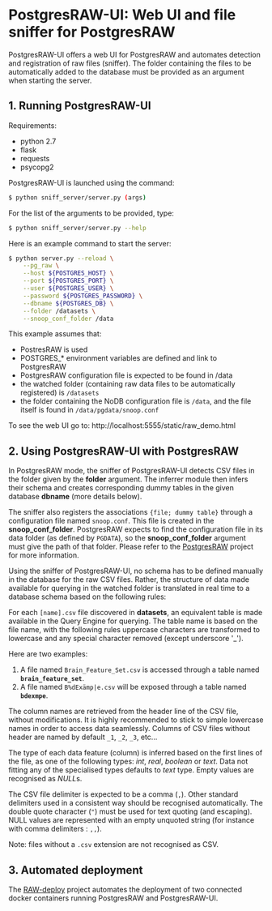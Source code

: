 # PostgresRAW-UI: Web UI and file sniffer for PostgresRAW

PostgresRAW-UI offers a web UI for PostgresRAW and automates detection and registration of raw files (sniffer). The folder containing the files to be automatically added to the database must be provided as an argument when starting the server.

## 1. Running PostgresRAW-UI

Requirements:

 * python 2.7
 * flask
 * requests
 * psycopg2

PostgresRAW-UI is launched using the command:

```sh
$ python sniff_server/server.py (args)
```

For the list of the arguments to be provided, type:

```sh
$ python sniff_server/server.py --help
```

Here is an example command to start the server:

```sh
$ python server.py --reload \
    --pg_raw \
    --host ${POSTGRES_HOST} \
    --port ${POSTGRES_PORT} \
    --user ${POSTGRES_USER} \
    --password ${POSTGRES_PASSWORD} \
    --dbname ${POSTGRES_DB} \
    --folder /datasets \
    --snoop_conf_folder /data
```

This example assumes that:

 * PostresRAW is used
 * POSTGRES_* environment variables are defined and link to PostgresRAW
 * PostgresRAW configuration file is expected to be found in /data
 * the watched folder (containing raw data files to be automatically registered) is `/datasets`
 * the folder containing the NoDB configuration file is `/data`, and the file itself is found in `/data/pgdata/snoop.conf`

To see the web UI go to: http://localhost:5555/static/raw_demo.html 

## 2. Using PostgresRAW-UI with PostgresRAW

In PostgresRAW mode, the sniffer of PostgresRAW-UI detects CSV files in the folder given by the **folder** argument. The inferrer module then infers their schema and creates corresponding dummy tables in the given database **dbname** (more details below). 

The sniffer also registers the associations `{file; dummy table}` through a configuration file named `snoop.conf`. This file is created in the **snoop\_conf\_folder**. PostgresRAW expects to find the configuration file in its data folder (as defined by `PGDATA`), so the **snoop\_conf\_folder** argument must give the path of that folder. Please refer to the [PostgresRAW](https://github.com/HBPMedical/PostgresRAW) project for more information.

Using the sniffer of PostgresRAW-UI, no schema has to be defined manually in the database for the raw CSV files. Rather, the structure of data made available for querying in the watched folder is translated in real time to a database schema based on the following rules:

For each `[name].csv` file discovered in **datasets**, an equivalent table is made available in the Query Engine for querying. The table name is based on the file name, with the following rules uppercase characters are transformed to lowercase and any special character removed (except underscore '\_').

Here are two examples:

 1. A file named `Brain_Feature_Set.csv` is accessed through a table named **`brain_feature_set`**.
 2. A file named `B%dExämp|e.csv` will be exposed through a table named **`bdexmpe`**.

The column names are retrieved from the header line of the CSV file, without modifications. It is highly recommended to stick to simple lowercase names in order to access data seamlessly. Columns of CSV files without header are named by default `_1`, `_2`, `_3`, etc…

The type of each data feature (column) is inferred based on the first lines of the file, as one of the following types: *int*, *real*, *boolean* or *text*. Data not fitting any of the specialised types defaults to *text* type. Empty values are recognised as *NULL*s.

The CSV file delimiter is expected to be a comma (`,`). Other standard delimiters used in a consistent way should be recognised automatically. The double quote character (`"`) must be used for text quoting (and escaping). NULL values are represented with an empty unquoted string (for instance with comma delimiters : `,,`).

Note: files without a `.csv` extension are not recognised as CSV.


## 3. Automated deployment

The [RAW-deploy](https://github.com/HBPMedical/RAW-deploy) project automates the deployment of two connected docker containers running PostgresRAW and PostgresRAW-UI. 

